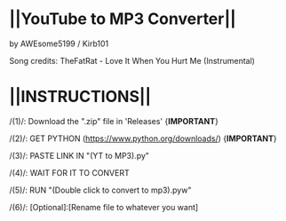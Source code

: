 # ||YouTube to MP3 Converter||
by AWEsome5199 / Kirb101

Song credits: TheFatRat - Love It When You Hurt Me (Instrumental)


# ||INSTRUCTIONS||

/(1)/: Download the ".zip" file in 'Releases' {**IMPORTANT**}

/(2)/: GET PYTHON
(https://www.python.org/downloads/)  {**IMPORTANT**}

/(3)/: PASTE LINK IN "(YT to MP3).py"

/(4)/: WAIT FOR IT TO CONVERT

/(5)/: RUN "(Double click to convert to mp3).pyw"

/(6)/: [Optional]:[Rename file to whatever you want]
